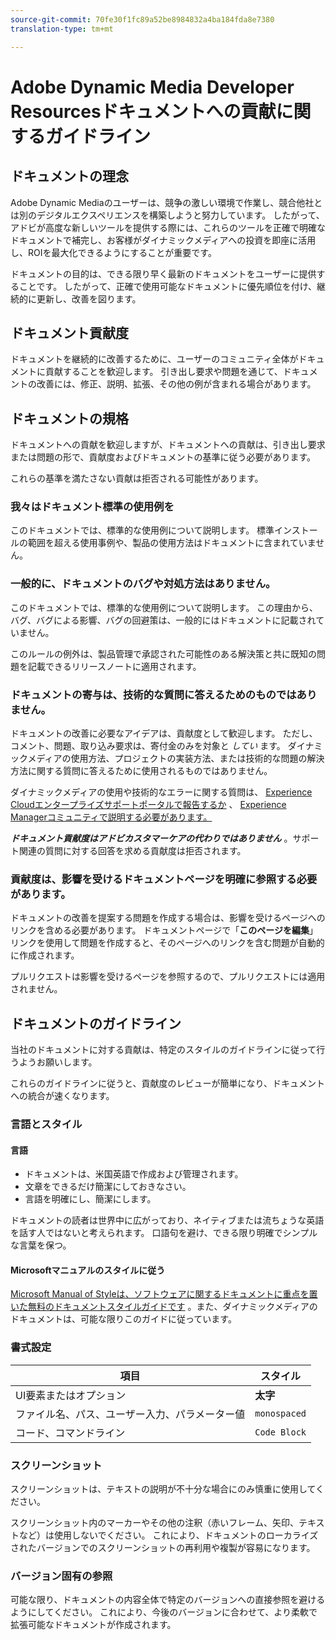 ```yaml
---
source-git-commit: 70fe30f1fc89a52be8984832a4ba184fda8e7380
translation-type: tm+mt

---
```

# Adobe Dynamic Media Developer Resourcesドキュメントへの貢献に関するガイドライン

## ドキュメントの理念

Adobe Dynamic Mediaのユーザーは、競争の激しい環境で作業し、競合他社とは別のデジタルエクスペリエンスを構築しようと努力しています。 したがって、アドビが高度な新しいツールを提供する際には、これらのツールを正確で明確なドキュメントで補完し、お客様がダイナミックメディアへの投資を即座に活用し、ROIを最大化できるようにすることが重要です。

ドキュメントの目的は、できる限り早く最新のドキュメントをユーザーに提供することです。 したがって、正確で使用可能なドキュメントに優先順位を付け、継続的に更新し、改善を図ります。

## ドキュメント貢献度

ドキュメントを継続的に改善するために、ユーザーのコミュニティ全体がドキュメントに貢献することを歓迎します。 引き出し要求や問題を通じて、ドキュメントの改善には、修正、説明、拡張、その他の例が含まれる場合があります。

## ドキュメントの規格

ドキュメントへの貢献を歓迎しますが、ドキュメントへの貢献は、引き出し要求または問題の形で、貢献度およびドキュメントの基準に従う必要があります。

これらの基準を満たさない貢献は拒否される可能性があります。

### 我々はドキュメント標準の使用例を

このドキュメントでは、標準的な使用例について説明します。 標準インストールの範囲を超える使用事例や、製品の使用方法はドキュメントに含まれていません。

### 一般的に、ドキュメントのバグや対処方法はありません。

このドキュメントでは、標準的な使用例について説明します。 この理由から、バグ、バグによる影響、バグの回避策は、一般的にはドキュメントに記載されていません。

このルールの例外は、製品管理で承認された可能性のある解決策と共に既知の問題を記載できるリリースノートに適用されます。

### ドキュメントの寄与は、技術的な質問に答えるためのものではありません。

ドキュメントの改善に必要なアイデアは、貢献度として歓迎します。 ただし、コメント、問題、取り込み要求は、寄付金のみを対象と *してい* ます。 ダイナミックメディアの使用方法、プロジェクトの実装方法、または技術的な問題の解決方法に関する質問に答えるために使用されるものではありません。

ダイナミックメディアの使用や技術的なエラーに関する質問は、 [Experience Cloudエンタープライズサポートポータルで報告するか](https://helpx.adobe.com/contact/enterprise-support.ec.html) 、 [Experience Managerコミュニティで説明する必要があります。](https://forums.adobe.com/community/experience-cloud/marketing-cloud/experience-manager)

***ドキュメント貢献度はアドビカスタマーケアの代わりではありません*** 。サポート関連の質問に対する回答を求める貢献度は拒否されます。

### 貢献度は、影響を受けるドキュメントページを明確に参照する必要があります。

ドキュメントの改善を提案する問題を作成する場合は、影響を受けるページへのリンクを含める必要があります。 ドキュメントページで「**このページを編集**」リンクを使用して問題を作成すると、そのページへのリンクを含む問題が自動的に作成されます。

プルリクエストは影響を受けるページを参照するので、プルリクエストには適用されません。

## ドキュメントのガイドライン

当社のドキュメントに対する貢献は、特定のスタイルのガイドラインに従って行うようお願いします。

これらのガイドラインに従うと、貢献度のレビューが簡単になり、ドキュメントへの統合が速くなります。

### 言語とスタイル

#### 言語

* ドキュメントは、米国英語で作成および管理されます。
* 文章をできるだけ簡潔にしておきなさい。
* 言語を明確にし、簡潔にします。

ドキュメントの読者は世界中に広がっており、ネイティブまたは流ちょうな英語を話す人ではないと考えられます。 口語句を避け、できる限り明確でシンプルな言葉を保つ。

#### Microsoftマニュアルのスタイルに従う

[Microsoft Manual of Styleは、ソフトウェアに関するドキュメントに重点を置いた無料のドキュメントスタイルガイドです](https://docs.microsoft.com/en-us/style-guide/welcome/) 。また、ダイナミックメディアのドキュメントは、可能な限りこのガイドに従っています。

### 書式設定

| 項目 | スタイル |
|---|---|
| UI要素またはオプション | **太字** |
| ファイル名、パス、ユーザー入力、パラメーター値 | `monospaced` |
| コード、コマンドライン | ```Code Block``` |

### スクリーンショット

スクリーンショットは、テキストの説明が不十分な場合にのみ慎重に使用してください。

スクリーンショット内のマーカーやその他の注釈（赤いフレーム、矢印、テキストなど）は使用しないでください。 これにより、ドキュメントのローカライズされたバージョンでのスクリーンショットの再利用や複製が容易になります。

### バージョン固有の参照

可能な限り、ドキュメントの内容全体で特定のバージョンへの直接参照を避けるようにしてください。 これにより、今後のバージョンに合わせて、より柔軟で拡張可能なドキュメントが作成されます。